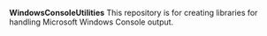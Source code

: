 **WindowsConsoleUtilities**
This repository is for creating libraries for handling Microsoft Windows Console output. 

